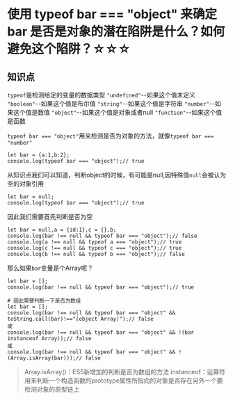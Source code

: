 # 使用 typeof bar === "object" 来确定 bar 是否是对象的潜在陷阱是什么？如何避免这个陷阱？☆☆☆

## 知识点

`typeof`是检测给定的变量的数据类型
`"undefined"`--如果这个值未定义
`"boolean"`--如果这个值是布尔值
`"string"`--如果这个值是字符串
`"number"`--如果这个值是数值
`"object"`--如果这个值是对象或者null
`"function"`--如果这个值是函数

`typeof bar === "object"`用来检测是否为对象的方法，就像`typeof bar === "number"`

```
let bar = {a:1,b:2};
console.log(typeof bar === "object");// true
```
从知识点我们可以知道，判断object的时候，有可能是null,因特殊值`null`会被认为空的对象引用
```
let bar = null;
console.log(typeof bar === "object");// true
```
因此我们需要首先判断是否为空
```
let bar = null,a = {id:1},c = {},b;
console.log(bar !== null && typeof bar === "object");// false
console.log(a !== null && typeof a === "object");// true
console.log(c !== null && typeof c === "object");// true
console.log(b !== null && typeof b === "object");// false
```
那么如果`bar`变量是个Array呢？
```
let bar = [];
console.log(bar !== null && typeof bar === "object");// true

# 因此需要判断一下是否为数组
let bar = [];
console.log(bar !== null && typeof bar === "object" && toString.call(bar)!=="[object Array]");// false
或
console.log(bar !== null && typeof bar === "object" && !(bar instanceof Array));// false
或
console.log(bar !== null && typeof bar === "object" && !(Array.isArray(bar)));// false
```
> Array.isArray()：ES5新增加的判断是否为数组的方法
instanceof：运算符用来判断一个构造函数的prototype属性所指向的对象是否存在另外一个要检测对象的原型链上